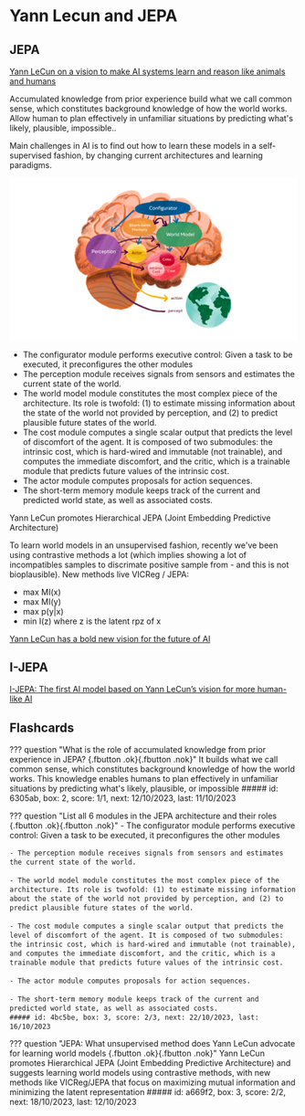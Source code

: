 # Yann Lecun and JEPA

## JEPA

[Yann LeCun on a vision to make AI systems learn and reason like animals and humans](https://ai.facebook.com/blog/yann-lecun-advances-in-ai-research/)

Accumulated knowledge from prior experience build what we call common sense, which constitutes background knowledge of how the world works.
Allow human to plan effectively in unfamiliar situations by predicting what's likely, plausible, impossible..

Main challenges in AI is to find out how to learn these models in a self-supervised fashion, by changing current architectures and learning paradigms.

![Architecture for autonomus intelligence](fig/jepa_ylecun_archi.png)

- The configurator module performs executive control: Given a task to be executed, it preconfigures the other modules
- The perception module receives signals from sensors and estimates the current state of the world.
- The world model module constitutes the most complex piece of the architecture. Its role is twofold: (1) to estimate missing information about the state of the world not provided by perception, and (2) to predict plausible future states of the world.
- The cost module computes a single scalar output that predicts the level of discomfort of the agent. It is composed of two submodules: the intrinsic cost, which is hard-wired and immutable (not trainable), and computes the immediate discomfort, and the critic, which is a trainable module that predicts future values of the intrinsic cost.
- The actor module computes proposals for action sequences.
- The short-term memory module keeps track of the current and predicted world state, as well as associated costs.

Yann LeCun promotes Hierarchical JEPA (Joint Embedding Predictive Architecture)

To learn world models in an unsupervised fashion, recently we've been using contrastive methods a lot (which implies showing a lot of incompatibles samples to discrimate positive sample from - and this is not bioplausible). New methods live VICReg / JEPA:

- max MI(x)
- max MI(y)
- max p(y|x)
- min I(z) where z is the latent rpz of x

[Yann LeCun has a bold new vision for the future of AI](https://www.technologyreview.com/2022/06/24/1054817/yann-lecun-bold-new-vision-future-ai-deep-learning-meta/)

## I-JEPA

[I-JEPA: The first AI model based on Yann LeCun’s vision for more human-like AI](https://ai.facebook.com/blog/yann-lecun-ai-model-i-jepa/)

## Flashcards
??? question "What is the role of accumulated knowledge from prior experience in JEPA? [](){.fbutton .ok}[](){.fbutton .nok}"
    It builds what we call common sense, which constitutes background knowledge of how the world works. This knowledge enables humans to plan effectively in unfamiliar situations by predicting what's likely, plausible, or impossible
    ##### id: 6305ab, box: 2, score: 1/1, next: 12/10/2023, last: 11/10/2023

??? question "List all 6 modules in the JEPA architecture and their roles [](){.fbutton .ok}[](){.fbutton .nok}"
    - The configurator module performs executive control: Given a task to be executed, it preconfigures the other modules

    - The perception module receives signals from sensors and estimates the current state of the world.

    - The world model module constitutes the most complex piece of the architecture. Its role is twofold: (1) to estimate missing information about the state of the world not provided by perception, and (2) to predict plausible future states of the world.

    - The cost module computes a single scalar output that predicts the level of discomfort of the agent. It is composed of two submodules: the intrinsic cost, which is hard-wired and immutable (not trainable), and computes the immediate discomfort, and the critic, which is a trainable module that predicts future values of the intrinsic cost.

    - The actor module computes proposals for action sequences.

    - The short-term memory module keeps track of the current and predicted world state, as well as associated costs.
    ##### id: 4bc5be, box: 3, score: 2/3, next: 22/10/2023, last: 16/10/2023

??? question "JEPA: What unsupervised method does Yann LeCun advocate for learning world models [](){.fbutton .ok}[](){.fbutton .nok}"
    Yann LeCun promotes Hierarchical JEPA (Joint Embedding Predictive Architecture) and suggests learning world models using contrastive methods, with new methods like VICReg/JEPA that focus on maximizing mutual information and minimizing the latent representation
    ##### id: a669f2, box: 3, score: 2/2, next: 18/10/2023, last: 12/10/2023
